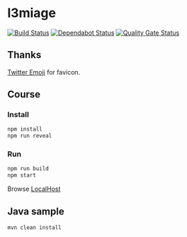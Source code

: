 # l3miage

[![Build Status](https://travis-ci.com/ViBiOh/l3miage.svg?branch=master)](https://travis-ci.com/ViBiOh/l3miage)
[![Dependabot Status](https://api.dependabot.com/badges/status?host=github&repo=ViBiOh/l3miage)](https://dependabot.com)
[![Quality Gate Status](https://sonarcloud.io/api/project_badges/measure?project=ViBiOh_l3miage&metric=alert_status)](https://sonarcloud.io/dashboard?id=ViBiOh_l3miage)

## Thanks

[Twitter Emoji](https://github.com/twitter/twemoji) for favicon.

## Course

### Install

```bash
npm install
npm run reveal
```

### Run

```bash
npm run build
npm start
```

Browse [LocalHost](http://localhost:1080)

## Java sample

```bash
mvn clean install
```
